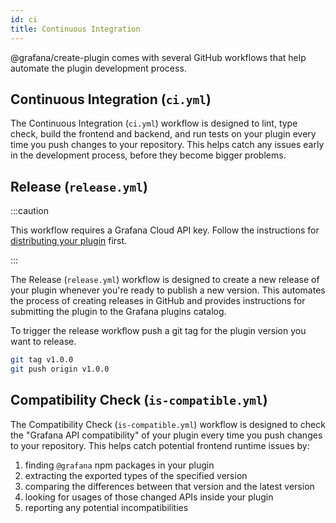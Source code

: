 ```yaml
---
id: ci
title: Continuous Integration
---
```


@grafana/create-plugin comes with several GitHub workflows that help automate the plugin development process.

## Continuous Integration (`ci.yml`)

The Continuous Integration (`ci.yml`) workflow is designed to lint, type check, build the frontend and backend, and run tests on your plugin every time you push changes to your repository. This helps catch any issues early in the development process, before they become bigger problems.

## Release (`release.yml`)

:::caution

This workflow requires a Grafana Cloud API key. Follow the instructions for [distributing your plugin](./distributing-your-plugin.md#initial-steps) first.

:::

The Release (`release.yml`) workflow is designed to create a new release of your plugin whenever you're ready to publish a new version. This automates the process of creating releases in GitHub and provides instructions for submitting the plugin to the Grafana plugins catalog.

To trigger the release workflow push a git tag for the plugin version you want to release.

```bash
git tag v1.0.0
git push origin v1.0.0
```

## Compatibility Check (`is-compatible.yml`)

The Compatibility Check (`is-compatible.yml`) workflow is designed to check the "Grafana API compatibility" of your plugin every time you push changes to your repository. This helps catch potential frontend runtime issues by:

1. finding `@grafana` npm packages in your plugin
1. extracting the exported types of the specified version
1. comparing the differences between that version and the latest version
1. looking for usages of those changed APIs inside your plugin
1. reporting any potential incompatibilities
